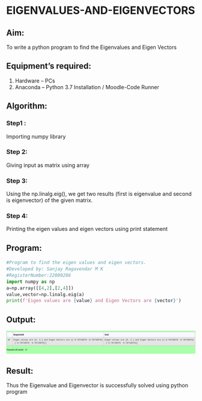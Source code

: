 # EIGENVALUES-AND-EIGENVECTORS
## Aim:
To write a python program to find the Eigenvalues and Eigen Vectors
## Equipment’s required:
1. 	Hardware – PCs
2. 	Anaconda – Python 3.7 Installation / Moodle-Code Runner
## Algorithm:
### Step1 : 
Importing numpy library
### Step 2: 
Giving input as matrix using array
### Step 3: 
Using the np.linalg.eig(),  we get two results (first is eigenvalue and second is eigenvector) of the given matrix.
### Step 4: 
Printing the eigen values and eigen vectors using print statement
## Program:
```py
#Program to find the eigen values and eigen vectors.
#Developed by: Sanjay Ragavendar M K
#RegisterNumber:22009286
import numpy as np
a=np.array([[4,2],[2,4]])
value,vector=np.linalg.eig(a)
print(f'Eigen values are {value} and Eigen Vectors are {vector}')
```
## Output:
![output](/eigen%20output.png)
## Result:
Thus the Eigenvalue and Eigenvector is successfully solved using python program
